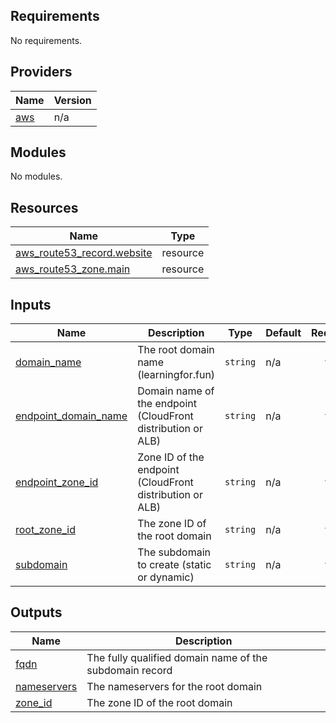 <!-- BEGIN_TF_DOCS -->
## Requirements

No requirements.

## Providers

| Name | Version |
|------|---------|
| <a name="provider_aws"></a> [aws](#provider\_aws) | n/a |

## Modules

No modules.

## Resources

| Name | Type |
|------|------|
| [aws_route53_record.website](https://registry.terraform.io/providers/hashicorp/aws/latest/docs/resources/route53_record) | resource |
| [aws_route53_zone.main](https://registry.terraform.io/providers/hashicorp/aws/latest/docs/resources/route53_zone) | resource |

## Inputs

| Name | Description | Type | Default | Required |
|------|-------------|------|---------|:--------:|
| <a name="input_domain_name"></a> [domain\_name](#input\_domain\_name) | The root domain name (learningfor.fun) | `string` | n/a | yes |
| <a name="input_endpoint_domain_name"></a> [endpoint\_domain\_name](#input\_endpoint\_domain\_name) | Domain name of the endpoint (CloudFront distribution or ALB) | `string` | n/a | yes |
| <a name="input_endpoint_zone_id"></a> [endpoint\_zone\_id](#input\_endpoint\_zone\_id) | Zone ID of the endpoint (CloudFront distribution or ALB) | `string` | n/a | yes |
| <a name="input_root_zone_id"></a> [root\_zone\_id](#input\_root\_zone\_id) | The zone ID of the root domain | `string` | n/a | yes |
| <a name="input_subdomain"></a> [subdomain](#input\_subdomain) | The subdomain to create (static or dynamic) | `string` | n/a | yes |

## Outputs

| Name | Description |
|------|-------------|
| <a name="output_fqdn"></a> [fqdn](#output\_fqdn) | The fully qualified domain name of the subdomain record |
| <a name="output_nameservers"></a> [nameservers](#output\_nameservers) | The nameservers for the root domain |
| <a name="output_zone_id"></a> [zone\_id](#output\_zone\_id) | The zone ID of the root domain |
<!-- END_TF_DOCS -->